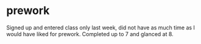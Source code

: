 # prework

Signed up and entered class only last week, did not have as much time as I would have liked for prework.
Completed up to 7 and glanced at 8.
